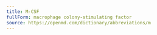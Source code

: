 ```yaml
---
title: M-CSF
fullForm: macrophage colony-stimulating factor
source: https://openmd.com/dictionary/abbreviations/m
---
```

